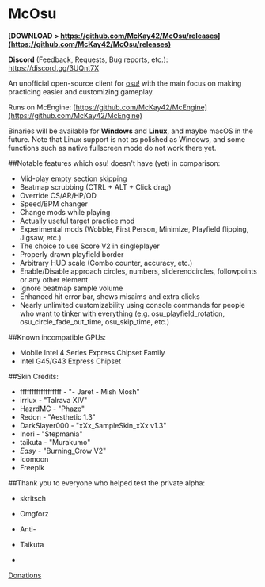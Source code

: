 # McOsu

**[DOWNLOAD > https://github.com/McKay42/McOsu/releases](https://github.com/McKay42/McOsu/releases)**

**Discord** (Feedback, Requests, Bug reports, etc.): https://discord.gg/3UQnt7X

An unofficial open-source client for [osu!](https://osu.ppy.sh) with the main focus on making practicing easier and customizing gameplay.

Runs on McEngine: [https://github.com/McKay42/McEngine](https://github.com/McKay42/McEngine)

Binaries will be available for **Windows** and **Linux**, and maybe macOS in the future.
Note that Linux support is not as polished as Windows, and some functions such as native fullscreen mode do not work there yet.

##Notable features which osu! doesn't have (yet) in comparison:
- Mid-play empty section skipping
- Beatmap scrubbing (CTRL + ALT + Click drag)
- Override CS/AR/HP/OD
- Speed/BPM changer
- Change mods while playing
- Actually useful target practice mod
- Experimental mods (Wobble, First Person, Minimize, Playfield flipping, Jigsaw, etc.)
- The choice to use Score V2 in singleplayer
- Properly drawn playfield border
- Arbitrary HUD scale (Combo counter, accuracy, etc.)
- Enable/Disable approach circles, numbers, sliderendcircles, followpoints or any other element
- Ignore beatmap sample volume
- Enhanced hit error bar, shows misaims and extra clicks
- Nearly unlimited customizability using console commands for people who want to tinker with everything (e.g. osu_playfield_rotation, osu_circle_fade_out_time, osu_skip_time, etc.)

##Known incompatible GPUs:
- Mobile Intel 4 Series Express Chipset Family
- Intel G45/G43 Express Chipset

##Skin Credits:
- ffffffffffffffffff - "- Jaret - Mish Mosh"
- irrlux - "Talrava XIV"
- HazrdMC - "Phaze"
- Redon - "Aesthetic 1.3"
- DarkSlayer000 - "xXx_SampleSkin_xXx v1.3"
- Inori - "Stepmania"
- taikuta - "Murakumo"
- _Easy_ - "Burning_Crow V2"
- Icomoon
- Freepik

##Thank you to everyone who helped test the private alpha:
- skritsch
- Omgforz
- Anti-
- Taikuta



-
[Donations](https://www.paypal.com/cgi-bin/webscr?cmd=_s-xclick&hosted_button_id=QFLYEQNMVANJU)
